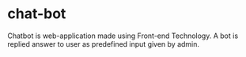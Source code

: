 # chat-bot
Chatbot is web-application made using Front-end Technology. A bot is replied answer to user as predefined input given by admin.
